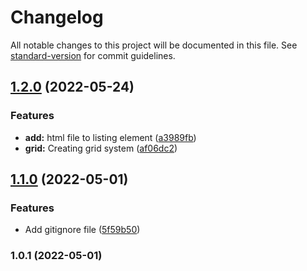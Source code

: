 # Changelog

All notable changes to this project will be documented in this file. See [standard-version](https://github.com/conventional-changelog/standard-version) for commit guidelines.

## [1.2.0](https://github.com/Ichtuus/design-system/compare/v1.1.0...v1.2.0) (2022-05-24)


### Features

* **add:** html file to listing element ([a3989fb](https://github.com/Ichtuus/design-system/commit/a3989fbd5f883e88473aab758fa676da3a243195))
* **grid:** Creating grid system ([af06dc2](https://github.com/Ichtuus/design-system/commit/af06dc239e3eb0d91d542b422657155e2157bbbb))

## [1.1.0](https://github.com/Ichtuus/design-system/compare/v1.0.1...v1.1.0) (2022-05-01)


### Features

* Add gitignore file ([5f59b50](https://github.com/Ichtuus/design-system/commit/5f59b50c7d30e3161f67fea5e8f15183d73f3173))

### 1.0.1 (2022-05-01)
